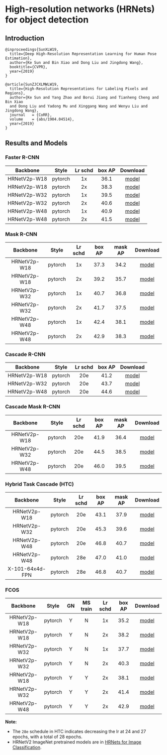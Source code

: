 # High-resolution networks (HRNets) for object detection

## Introduction

```
@inproceedings{SunXLW19,
  title={Deep High-Resolution Representation Learning for Human Pose Estimation},
  author={Ke Sun and Bin Xiao and Dong Liu and Jingdong Wang},
  booktitle={CVPR},
  year={2019}
}

@article{SunZJCXLMWLW19,
  title={High-Resolution Representations for Labeling Pixels and Regions},
  author={Ke Sun and Yang Zhao and Borui Jiang and Tianheng Cheng and Bin Xiao 
  and Dong Liu and Yadong Mu and Xinggang Wang and Wenyu Liu and Jingdong Wang},
  journal   = {CoRR},
  volume    = {abs/1904.04514},
  year={2019}
}
```

## Results and Models


### Faster R-CNN

|    Backbone     |  Style  | Lr schd | box AP |       Download      |
| :-------------: | :-----: | :-----: | :----: | :-----------------: |
|   HRNetV2p-W18   | pytorch |   1x    |  36.1  | [model](https://open-mmlab.s3.ap-northeast-2.amazonaws.com/mmdetection/models/hrnet/faster_rcnn_hrnetv2p_w18_1x_20190522-e368c387.pth) |
|   HRNetV2p-W18   | pytorch |   2x    |  38.3  | [model](https://open-mmlab.s3.ap-northeast-2.amazonaws.com/mmdetection/models/hrnet/faster_rcnn_hrnetv2p_w18_2x_20190810-9c8615d5.pth) |
|   HRNetV2p-W32   | pytorch |   1x    |  39.5  | [model](https://open-mmlab.s3.ap-northeast-2.amazonaws.com/mmdetection/models/hrnet/faster_rcnn_hrnetv2p_w32_1x_20190522-d22f1fef.pth) |
|   HRNetV2p-W32   | pytorch |   2x    |  40.6  | [model](https://open-mmlab.s3.ap-northeast-2.amazonaws.com/mmdetection/models/hrnet/faster_rcnn_hrnetv2p_w32_2x_20190810-24e8912a.pth) |
|   HRNetV2p-W48   | pytorch |   1x    |  40.9  | [model](https://open-mmlab.s3.ap-northeast-2.amazonaws.com/mmdetection/models/hrnet/faster_rcnn_hrnetv2p_w48_1x_20190820-5c6d0903.pth)    |
|   HRNetV2p-W48   | pytorch |   2x    |  41.5  | [model](https://open-mmlab.s3.ap-northeast-2.amazonaws.com/mmdetection/models/hrnet/faster_rcnn_hrnetv2p_w48_2x_20190820-79fb8bfc.pth) |

### Mask R-CNN

|    Backbone     |  Style  | Lr schd | box AP | mask AP |       Download      |
| :-------------: | :-----: | :-----: | :----: | :----:  | :-----------------: |
|   HRNetV2p-W18   | pytorch |   1x    |  37.3  |  34.2   | [model](https://open-mmlab.s3.ap-northeast-2.amazonaws.com/mmdetection/models/hrnet/mask_rcnn_hrnetv2p_w18_1x_20190522-c8ad459f.pth) |
|   HRNetV2p-W18   | pytorch |   2x    |  39.2  |  35.7   | [model](https://open-mmlab.s3.ap-northeast-2.amazonaws.com/mmdetection/models/hrnet/mask_rcnn_hrnetv2p_w18_2x_20190810-1e4747eb.pth) |
|   HRNetV2p-W32   | pytorch |   1x    |  40.7  |  36.8   | [model](https://open-mmlab.s3.ap-northeast-2.amazonaws.com/mmdetection/models/hrnet/mask_rcnn_hrnetv2p_w32_1x_20190522-374aaa00.pth) |
|   HRNetV2p-W32   | pytorch |   2x    |  41.7  |  37.5   | [model](https://open-mmlab.s3.ap-northeast-2.amazonaws.com/mmdetection/models/hrnet/mask_rcnn_hrnetv2p_w32_2x_20190810-773eca75.pth) |
|   HRNetV2p-W48   | pytorch |   1x    |  42.4  |  38.1   | [model](https://open-mmlab.s3.ap-northeast-2.amazonaws.com/mmdetection/models/hrnet/mask_rcnn_hrnetv2p_w48_1x_20190820-0923d1ad.pth) |
|   HRNetV2p-W48   | pytorch |   2x    |  42.9  |  38.3   | [model](https://open-mmlab.s3.ap-northeast-2.amazonaws.com/mmdetection/models/hrnet/mask_rcnn_hrnetv2p_w48_2x_20190820-70df51b2.pth) |


### Cascade R-CNN

|    Backbone     |  Style  | Lr schd | box AP |       Download      |
| :-------------: | :-----: | :-----: | :----: | :-----------------: |
|   HRNetV2p-W18   | pytorch |   20e   |  41.2  | [model](https://open-mmlab.s3.ap-northeast-2.amazonaws.com/mmdetection/models/hrnet/cascade_rcnn_hrnetv2p_w18_20e_20190810-132012d0.pth)|
|   HRNetV2p-W32   | pytorch |   20e   |  43.7  | [model](https://open-mmlab.s3.ap-northeast-2.amazonaws.com/mmdetection/models/hrnet/cascade_rcnn_hrnetv2p_w32_20e_20190522-55bec4ee.pth)|
|   HRNetV2p-W48   | pytorch |   20e   |  44.6  | [model](https://open-mmlab.s3.ap-northeast-2.amazonaws.com/mmdetection/models/hrnet/cascade_rcnn_hrnetv2p_w48_20e_20190810-f40ed8e1.pth)|


### Cascade Mask R-CNN

|    Backbone     |  Style  | Lr schd | box AP | mask AP |       Download      |
| :-------------: | :-----: | :-----: | :----: | :----:  | :-----------------: |
|   HRNetV2p-W18   | pytorch |   20e   |  41.9  |  36.4   | [model](https://open-mmlab.s3.ap-northeast-2.amazonaws.com/mmdetection/models/hrnet/cascade_mask_rcnn_hrnetv2p_w18_20e_20190810-054fb7bf.pth) |
|   HRNetV2p-W32   | pytorch |   20e   |  44.5  |  38.5   | [model](https://open-mmlab.s3.ap-northeast-2.amazonaws.com/mmdetection/models/hrnet/cascade_mask_rcnn_hrnetv2p_w32_20e_20190810-76f61cd0.pth) |
|   HRNetV2p-W48   | pytorch |   20e   |  46.0  |  39.5   | [model](https://open-mmlab.s3.ap-northeast-2.amazonaws.com/mmdetection/models/hrnet/cascade_mask_rcnn_hrnetv2p_w48_20e_20190810-d04a1415.pth) |


### Hybrid Task Cascade (HTC)

|    Backbone     |  Style  | Lr schd | box AP | mask AP |       Download      |
| :-------------: | :-----: | :-----: | :----: | :----:  | :-----------------: |
|   HRNetV2p-W18   | pytorch |   20e   |  43.1  |  37.9   | [model](https://open-mmlab.s3.ap-northeast-2.amazonaws.com/mmdetection/models/hrnet/htc_hrnetv2p_w18_20e_20190810-d70072af.pth) |
|   HRNetV2p-W32   | pytorch |   20e   |  45.3  |  39.6   | [model](https://open-mmlab.s3.ap-northeast-2.amazonaws.com/mmdetection/models/hrnet/htc_hrnetv2p_w32_20e_20190810-82f9ef5a.pth) |
|   HRNetV2p-W48   | pytorch |   20e   |  46.8  |  40.7   | [model](https://open-mmlab.s3.ap-northeast-2.amazonaws.com/mmdetection/models/hrnet/htc_hrnetv2p_w48_20e_20190810-f6d2c3fd.pth) |
|   HRNetV2p-W48   | pytorch |   28e   |  47.0  |  41.0   | [model](https://open-mmlab.s3.ap-northeast-2.amazonaws.com/mmdetection/models/hrnet/htc_hrnetv2p_w48_28e_20190810-a4274b38.pth) |
| X-101-64x4d-FPN | pytorch |   28e   |  46.8  |  40.7   | [model](https://open-mmlab.s3.ap-northeast-2.amazonaws.com/mmdetection/models/hrnet/htc_x101_64x4d_28e_20190810-d7c19dc0.pth) |


### FCOS

| Backbone  | Style   |  GN     | MS train | Lr schd | box AP | Download |
|:---------:|:-------:|:-------:|:--------:|:-------:|:------:|:--------:|
|HRNetV2p-W18| pytorch | Y       | N       | 1x       | 35.2   | [model](https://open-mmlab.s3.ap-northeast-2.amazonaws.com/mmdetection/models/hrnet/fcos_hrnetv2p_w18_1x_20190810-87a17998.pth) |
|HRNetV2p-W18| pytorch | Y       | N       | 2x       | 38.2   | [model](https://open-mmlab.s3.ap-northeast-2.amazonaws.com/mmdetection/models/hrnet/fcos_hrnetv2p_w18_2x_20190810-dfd60a7b.pth) |
|HRNetV2p-W32| pytorch | Y       | N       | 1x       | 37.7   | [model](https://open-mmlab.s3.ap-northeast-2.amazonaws.com/mmdetection/models/hrnet/fcos_hrnetv2p_w32_1x_20190810-62014622.pth) |
|HRNetV2p-W32| pytorch | Y       | N       | 2x       | 40.3   | [model](https://open-mmlab.s3.ap-northeast-2.amazonaws.com/mmdetection/models/hrnet/fcos_hrnetv2p_w32_2x_20190810-8e987ec1.pth) |
|HRNetV2p-W18| pytorch | Y       | Y       | 2x       | 38.1   | [model](https://open-mmlab.s3.ap-northeast-2.amazonaws.com/mmdetection/models/hrnet/fcos_hrnetv2p_w18_mstrain_2x_20190810-eb846b2c.pth) |
|HRNetV2p-W32| pytorch | Y       | Y       | 2x       | 41.4   | [model](https://open-mmlab.s3.ap-northeast-2.amazonaws.com/mmdetection/models/hrnet/fcos_hrnetv2p_w32_mstrain_2x_20190810-96127bf8.pth) |
|HRNetV2p-W48| pytorch | Y       | Y       | 2x       | 42.9   | [model](https://open-mmlab.s3.ap-northeast-2.amazonaws.com/mmdetection/models/hrnet/fcos_hrnetv2p_w48_mstrain_2x_20190810-f7dc8801.pth) |



**Note:**

- The `28e` schedule in HTC indicates decreasing the lr at 24 and 27 epochs, with a total of 28 epochs.
- HRNetV2 ImageNet pretrained models are in [HRNets for Image Classification](https://github.com/HRNet/HRNet-Image-Classification).
